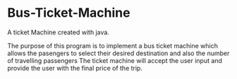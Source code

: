 # Bus-Ticket-Machine
 A ticket Machine created with java.
 
The purpose of this program is to implement a bus ticket machine which allows the pasengers to select their desired destination and also the number of travelling passengers
The ticket machine will accept the user input and provide the user with the final price of the trip.
